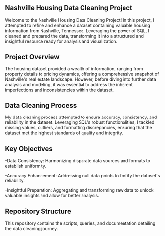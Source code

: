 ## Nashville Housing Data Cleaning Project
Welcome to the Nashville Housing Data Cleaning Project! In this project, I attempted to refine and enhance a dataset containing valuable housing information from Nashville, Tennessee. Leveraging the power of SQL, I cleaned and prepared the data, transforming it into a structured and insightful resource ready for analysis and visualization.

## Project Overview
The housing dataset provided a wealth of information, ranging from property details to pricing dynamics, offering a comprehensive snapshot of Nashville's real estate landscape. However, before diving into further data analysis and modeling, it was essential to address the inherent imperfections and inconsistencies within the dataset.

## Data Cleaning Process
My data cleaning process attempted to ensure accuracy, consistency, and reliability in the dataset. Leveraging SQL's robust functionalities, I tackled missing values, outliers, and formatting discrepancies, ensuring that the dataset met the highest standards of quality and integrity.

## Key Objectives
-Data Consistency: Harmonizing disparate data sources and formats to establish uniformity.

-Accuracy Enhancement: Addressing null data points to fortify the dataset's reliability.

-Insightful Preparation: Aggregating and transforming raw data to unlock valuable insights and allow for better analysis.

## Repository Structure
This repository contains the scripts, queries, and documentation detailing the data cleaning journey.

